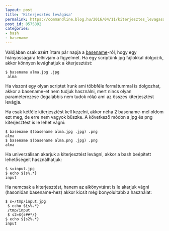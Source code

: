 ```yaml
---
layout: post
title: 'Kiterjesztés levágása'
permalink: https://commandline.blog.hu/2016/04/11/kiterjesztes_levagasa
post_id: 8575892
categories: 
- bash
- basename
---
```


Valójában csak azért írtam pár napja a 
[basename](http://commandline.blog.hu/2016/04/08/basename)-ról, hogy egy hiányosságára felhívjam a figyelmet. Ha egy scriptünk jpg fájlokkal dolgozik, akkor könnyen levághatjuk a kiterjesztést:

```
$ basename alma.jpg .jpg
 alma
```

Ha viszont egy olyan scriptet írunk ami többféle formátummal is dolgozhat, akkor a basename-et nem tudjuk használni, mert nincs olyan paraméterezése (legalábbis nem tudok róla) ami az összes kiterjesztést levágja.

Ha csak kétféle kiterjesztést kell kezelni, akkor néha 2 basename-mel oldom ezt meg, de erre nem vagyok büszke. A következő módon a jpg és png kiterjesztést is le lehet vágni:

```
$ basename $(basename alma.jpg .jpg) .png
alma
$ basename $(basename alma.png .jpg) .png
alma
```

Ha univerzálisan akarjuk a kiterjesztést levágni, akkor a bash beépített lehetőségeit használhatjuk:

```
$ s=input.jpg
$ echo ${s%.*}
input
```

Ha nemcsak a kiterjesztést, hanem az alkönyvtárat is le akarjuk vágni (hasonlóan basename-hez) akkor kicsit még bonyolultabb a használat:

```
$ s=/tmp/input.jpg
 $ echo ${s%.*}
 /tmp/input
 $ s2=${s##*/}
$ echo ${s2%.*}
input
```

 